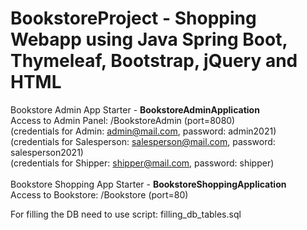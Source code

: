 # BookstoreProject  - Shopping Webapp using Java Spring Boot, Thymeleaf, Bootstrap, jQuery and HTML <br/>
Bookstore Admin App Starter - <b>BookstoreAdminApplication</b> <br/>
Access to Admin Panel: /BookstoreAdmin (port=8080)<br/>
(credentials for Admin: admin@mail.com, password: admin2021) <br/>
(credentials for Salesperson: salesperson@mail.com, password: salesperson2021)<br/>
(credentials for Shipper: shipper@mail.com, password: shipper)<br/><br/>
Bookstore Shopping App Starter - <b>BookstoreShoppingApplication</b><br/>
Access to Bookstore: /Bookstore (port=80)<br/>

For filling the DB need to use script: filling_db_tables.sql



